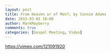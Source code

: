 ```yaml
---
layout: post
title: From Heaven or of Men?, by Connie Adams
date: 2015-03-01 18:00
author: MarkMayberry
comments: true
categories: [Gospel Meeting, Video]
---
```

https://vimeo.com/121091920
